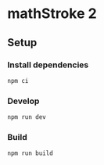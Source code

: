 # mathStroke 2

## Setup

### Install dependencies

```bash
npm ci
```

### Develop

```bash
npm run dev
```

### Build

```bash
npm run build
```
